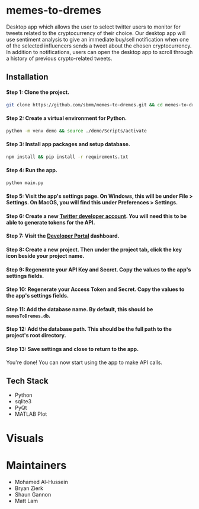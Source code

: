 # memes-to-dremes
Desktop app which allows the user to select twitter users to monitor for tweets related to the cryptocurrency of their choice. Our desktop app will use sentiment analysis to give an immediate buy/sell notification when one of the selected influencers sends a tweet about the chosen cryptocurrency. In addition to notifications, users can open the desktop app to scroll through a history of previous crypto-related tweets.

## Installation

#### Step 1: Clone the project.
```bash
git clone https://github.com/sbmm/memes-to-dremes.git && cd memes-to-dremes
```

#### Step 2: Create a virtual environment for Python.
```bash
python -m venv demo && source ./demo/Scripts/activate
```

#### Step 3: Install app packages and setup database.
```bash
npm install && pip install -r requirements.txt
```

#### Step 4: Run the app.
```bash
python main.py
```

#### Step 5: Visit the app's settings page. On Windows, this will be under File > Settings. On MacOS, you will find this under Preferences > Settings.
#### Step 6: Create a new [Twitter developer account](https://developer.twitter.com/en/apply-for-access). You will need this to be able to generate tokens for the API.
#### Step 7: Visit the [Developer Portal](https://developer.twitter.com/en/portal/projects-and-apps) dashboard.
#### Step 8: Create a new project. Then under the project tab, click the key icon beside your project name.
#### Step 9: Regenerate your API Key and Secret. Copy the values to the app's settings fields.
#### Step 10: Regenerate your Access Token and Secret. Copy the values to the app's settings fields.
#### Step 11: Add the database name. By default, this should be `memesToDremes.db`.
#### Step 12: Add the database path. This should be the full path to the project's root directory.
#### Step 13: Save settings and close to return to the app. 

You're done! You can now start using the app to make API calls. 

## Tech Stack
* Python
* sqlite3
* PyQt
* MATLAB Plot

# Visuals

# Maintainers
* Mohamed Al-Hussein
* Bryan Zierk
* Shaun Gannon
* Matt Lam
